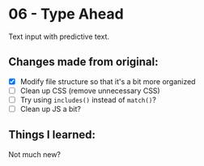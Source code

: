 # 06 - Type Ahead
Text input with predictive text.

## Changes made from original:
- [x] Modify file structure so that it's a bit more organized
- [ ] Clean up CSS (remove unnecessary CSS)
- [ ] Try using `includes()` instead of `match()`?
- [ ] Clean up JS a bit?

## Things I learned:
Not much new?
